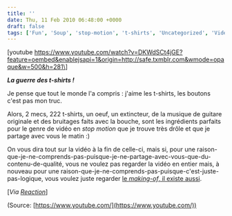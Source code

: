 ```yaml
---
title: ''
date: Thu, 11 Feb 2010 06:48:00 +0000
draft: false
tags: ['Fun', 'Soup', 'stop-motion', 't-shirts', 'Uncategorized', 'Vidéo']
---
```


\[youtube https://www.youtube.com/watch?v=DKWdSCt4jGE?feature=oembed&enablejsapi=1&origin=http://safe.txmblr.com&wmode=opaque&w=500&h=281\]

**_La guerre des t-shirts !_**

Je pense que tout le monde l'a compris : j'aime les t-shirts, les boutons c'est pas mon truc.

Alors, 2 mecs, 222 t-shirts, un oeuf, un extincteur, de la musique de guitare originale et des bruitages faits avec la bouche, sont les ingrédients parfaits pour le genre de vidéo en _stop motion_ que je trouve très drôle et que je partage avec vous le matin :)

On vous dira tout sur la vidéo à la fin de celle-ci, mais si, pour une raison-que-je-ne-comprends-pas-puisque-je-ne-partage-avec-vous-que-du-contenu-de-qualité, vous ne voulez pas regarder la vidéo en entier mais, à nouveau pour une raison-que-je-ne-comprends-pas-puisque-c'est-juste-pas-logique, vous voulez juste regarder [le _making-of_, il existe aussi](http://www.youtube.com/watch?v=-WUx--QiSA8).

\[_Via_ [_Reaction_](http://www.etre.com/blog/2010/02/tshirt_war/)\]

(Source: [https://www.youtube.com/](https://www.youtube.com/))